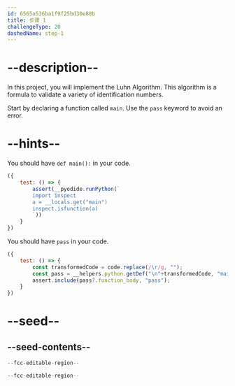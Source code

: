 ```yaml
---
id: 6565a536ba1f9f25bd30e88b
title: 步骤 1
challengeType: 20
dashedName: step-1
---
```


# --description--

In this project, you will implement the Luhn Algorithm. This algorithm is a formula to validate a variety of identification numbers.

<!-- TODO: Maybe cover `if __name__ == '__main__'` -->
<!-- Might not make sense, because import is not covered yet -->
<!-- https://docs.python.org/3/reference/import.html?highlight=__name__#import-related-module-attributes -->

Start by declaring a function called `main`. Use the `pass` keyword to avoid an error.

# --hints--

You should have `def main():` in your code.

```js
({
    test: () => {
        assert(__pyodide.runPython(`
        import inspect
        a = __locals.get("main")
        inspect.isfunction(a)
        `))
    }
})
```

You should have `pass` in your code.

```js
({
    test: () => {
        const transformedCode = code.replace(/\r/g, "");
        const pass = __helpers.python.getDef("\n"+transformedCode, "main");
        assert.include(pass?.function_body, "pass");
    }
})
```

# --seed--

## --seed-contents--

```python
--fcc-editable-region--

--fcc-editable-region--
```
